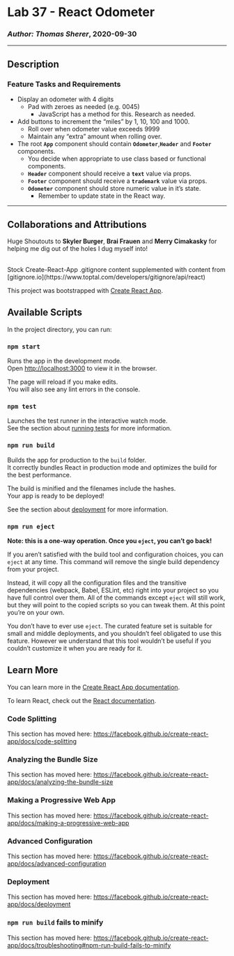 # Lab 37 - React Odometer

### *Author: Thomas Sherer*, 2020-09-30

---

## Description
### Feature Tasks and Requirements
- Display an odometer with 4 digits
    - Pad with zeroes as needed (e.g. 0045)
        - JavaScript has a method for this. Research as needed. <br>
- Add buttons to increment the “miles” by 1, 10, 100 and 1000.
    - Roll over when odometer value exceeds 9999
    - Maintain any “extra” amount when rolling over. <br>
- The root __`App`__ component should contain __`Odometer`__,__`Header`__ and __`Footer`__ components.
    - You decide when appropriate to use class based or functional components.
    - __`Header`__ component should receive a __`text`__ value via props.
    - __`Footer`__ component should receive a __`trademark`__ value via props.
    - __`Odometer`__ component should store numeric value in it’s state.
        - Remember to update state in the React way.

---

## Collaborations and Attributions

Huge Shoutouts to __Skyler Burger__, __Brai Frauen__ and __Merry Cimakasky__ for helping me dig out of the holes I dug myself into!

<br>
Stock Create-React-App .gitignore content supplemented with content from [gitignore.io](https://www.toptal.com/developers/gitignore/api/react)


This project was bootstrapped with [Create React App](https://github.com/facebook/create-react-app).

## Available Scripts

In the project directory, you can run:

### `npm start`

Runs the app in the development mode.<br />
Open [http://localhost:3000](http://localhost:3000) to view it in the browser.

The page will reload if you make edits.<br />
You will also see any lint errors in the console.

### `npm test`

Launches the test runner in the interactive watch mode.<br />
See the section about [running tests](https://facebook.github.io/create-react-app/docs/running-tests) for more information.

### `npm run build`

Builds the app for production to the `build` folder.<br />
It correctly bundles React in production mode and optimizes the build for the best performance.

The build is minified and the filenames include the hashes.<br />
Your app is ready to be deployed!

See the section about [deployment](https://facebook.github.io/create-react-app/docs/deployment) for more information.

### `npm run eject`

**Note: this is a one-way operation. Once you `eject`, you can’t go back!**

If you aren’t satisfied with the build tool and configuration choices, you can `eject` at any time. This command will remove the single build dependency from your project.

Instead, it will copy all the configuration files and the transitive dependencies (webpack, Babel, ESLint, etc) right into your project so you have full control over them. All of the commands except `eject` will still work, but they will point to the copied scripts so you can tweak them. At this point you’re on your own.

You don’t have to ever use `eject`. The curated feature set is suitable for small and middle deployments, and you shouldn’t feel obligated to use this feature. However we understand that this tool wouldn’t be useful if you couldn’t customize it when you are ready for it.

## Learn More

You can learn more in the [Create React App documentation](https://facebook.github.io/create-react-app/docs/getting-started).

To learn React, check out the [React documentation](https://reactjs.org/).

### Code Splitting

This section has moved here: https://facebook.github.io/create-react-app/docs/code-splitting

### Analyzing the Bundle Size

This section has moved here: https://facebook.github.io/create-react-app/docs/analyzing-the-bundle-size

### Making a Progressive Web App

This section has moved here: https://facebook.github.io/create-react-app/docs/making-a-progressive-web-app

### Advanced Configuration

This section has moved here: https://facebook.github.io/create-react-app/docs/advanced-configuration

### Deployment

This section has moved here: https://facebook.github.io/create-react-app/docs/deployment

### `npm run build` fails to minify

This section has moved here: https://facebook.github.io/create-react-app/docs/troubleshooting#npm-run-build-fails-to-minify
